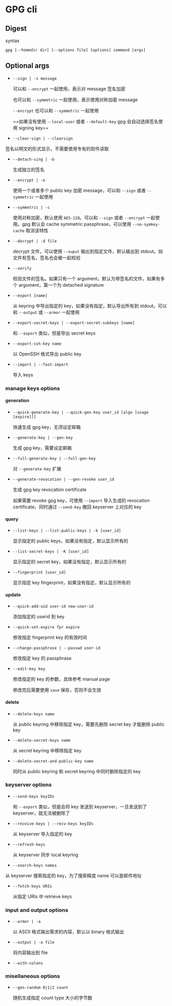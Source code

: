 # GPG cli

## Digest

syntax

```
gpg [--homedir dir] [--options file] [options] command [args]
```

## Optional args

- `--sign | -s message`

  可以和 `--encrypt` 一起使用，表示对 message 签名加密

  也可以和 `--symmetric` 一起使用，表示使用对称加密 message

  `--encrypt` 也可以和 `--symmetric` 一起使用

  ==如果没有使用 `--local-user` 或者 `--default-key` gpg 会自动选择签名使用 signing key==

-  `--clear-sign | --clearsign`

  签名以明文的形式显示，不需要使用专有的软件读取

- `--detach-sing | -b`

  生成独立的签名

- `--encrypt | -e`

  使用一个或者多个 public key 加密 message，可以和 `--sign` 或者 `--symmetric` 一起使用

- `--symmetric | -c`

  使用对称加密，默认使用 `AES-128`。可以和 `--sign` 或者 `--encrypt` 一起使用。gpg 默认会 cache symmetric passphrase，可以使用 `--no-symkey-cache` 取消该特性

- `--decrypt | -d file`

  decrypt 文件，可以使用 `--ouput` 输出到指定文件，默认输出到 stdout。如文件有签名，签名也会被一起校验

- `--verify `

  校验文件的签名。如果只有一个 argument，默认为带签名的文件，如果有多个 argument，第一个为 detached signature

- `--export [name]`

  从 keyring 中导出指定的 key，如果没有指定，默认导出所有到 stdout。可以和 `--output` 或 `--armor` 一起使用

- `--export-secret-keys | --export-secret-subkeys [name]`

  和 `--export` 类似，但是导出 secret keys

- `--export-ssh-key name`

  以 OpenSSH 格式导出 public key

- `--import | --fast-import`

  导入 keys

### manage keys options

#### generation

- `--quick-generate-key | --quick-gen-key user_id [algo [usage [expire]]]`

  快速生成 gpg key，无须设定邮箱

- `--generate-key | --gen-key`

  生成 gpg key，需要设定邮箱

- `--full-generate-key | --full-gen-key`

  对 `--generate-key` 扩展

- `--generate-revocation | --gen-revoke user_id`

  生成 gpg key revocation certificate

  如果需要 revoke gpg key，可使用 `--import` 导入生成的 revocation certificate，同时通过 `--send-key` 撤回 keyserver 上对应的 key

#### query

- `--list-keys | --list-public-keys | -k [user_id]`

  显示指定的 public keys，如果没有指定，默认显示所有的

- `--list-secret-keys | -K [user_id] `

  显示指定的 secret key，如果没有指定，默认显示所有的

- `--fingerprint [user_id]`

  显示指定 key fingerprint，如果没有指定，默认显示所有的

#### update

- `--quick-add-uid user-id new-user-id`

  添加指定的 userid 到 key

- `--quick-set-expire fpr expire`

  修改指定 fingerprint  key 的有效时间

- `--change-passphrase | --passwd user-id`

  修改指定 key 的 passphrase

- `--edit-key key`

  修改指定的 key 的参数，具体参考 manual page

  修改完后需要使用 `save` 保存，否则不会生效

#### delete

- `--delete-keys name`

  从 public keyring 中移除指定 key，需要先删除 secret key 才能删除 public key

- `--delete-secret-keys name`

  从 secret keyring 中移除指定 key

- `--delete-secret-and-public-key name`

  同时从 public keyring 和 secret keyring 中同时删除指定的 key

### keyserver options

- `--send-keys keyIDs`

  和 `--export` 类似，但是会将 key 发送到 keyserver，一旦发送到了 keyserver，就无法被删除了

- `--receive-keys | --recv-keys keyIDs`

  从 keyserver 导入指定的 key

- `--refresh-keys`

  从 keyserver 同步 local keyring

-  `--search-keys names`

  从 keyserver 搜索指定的 key，为了搜索精度 name 可以是邮件地址

- `--fetch-keys URIs`

  从指定 URIs 中 retrieve keys

### input and output options

- `--armor | -a`

  以 ASCII 格式输出需求的内容，默认以 binary 格式输出

- `--output | -o file`

  将内容输出到 file

- `--with-colons`

### misellaneous options

- `--gen-random 0|1|2 count`

  随机生成指定 count type 大小的字节数